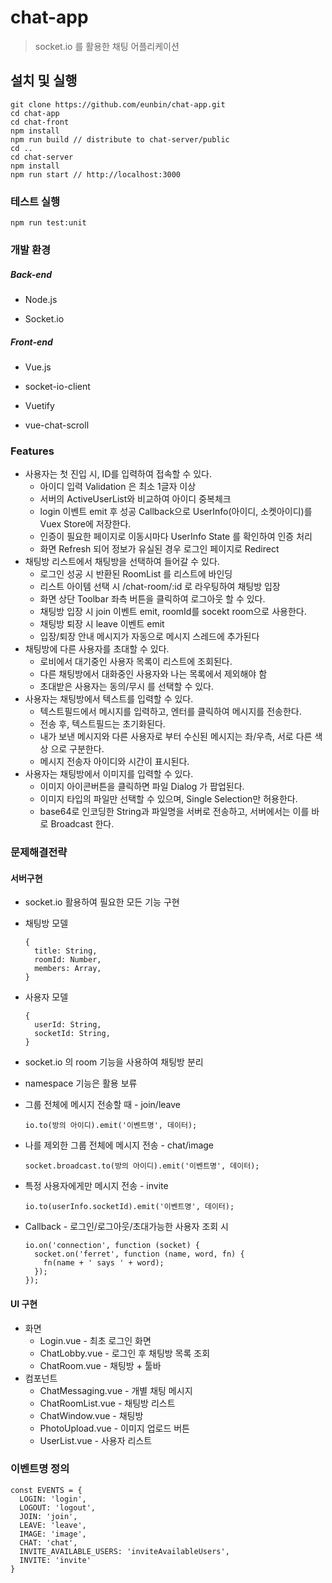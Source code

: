# chat-app

>  socket.io 를 활용한 채팅 어플리케이션



## 설치 및 실행

```
git clone https://github.com/eunbin/chat-app.git
cd chat-app
cd chat-front
npm install
npm run build // distribute to chat-server/public
cd ..
cd chat-server
npm install
npm run start // http://localhost:3000
```

### 테스트 실행

```
npm run test:unit
```

### 

### 개발 환경

##### Back-end

- Node.js

- Socket.io

##### Front-end

- Vue.js

- socket-io-client

- Vuetify

- vue-chat-scroll



### Features

- 사용자는 첫 진입 시, ID를 입력하여 접속할 수 있다.
  - 아이디 입력 Validation 은 최소 1글자 이상
  - 서버의 ActiveUserList와 비교하여 아이디 중복체크
  - login 이벤트 emit 후 성공 Callback으로 UserInfo(아이디, 소켓아이디)를 Vuex Store에 저장한다.
  - 인증이 필요한 페이지로 이동시마다 UserInfo State 를 확인하여 인증 처리
  - 화면 Refresh 되어 정보가 유실된 경우 로그인 페이지로 Redirect
- 채팅방 리스트에서 채팅방을 선택하여 들어갈 수 있다.
  - 로그인 성공 시 반환된 RoomList 를 리스트에 바인딩
  - 리스트 아이템 선택 시 /chat-room/:id 로 라우팅하여 채팅방 입장
  - 화면 상단 Toolbar 좌측 버튼을 클릭하여 로그아웃 할 수 있다.
  - 채팅방 입장 시 join 이벤트 emit, roomId를 socekt room으로 사용한다.
  - 채팅방 퇴장 시 leave 이벤트 emit
  - 입장/퇴장 안내 메시지가 자동으로 메시지 스레드에 추가된다
- 채팅방에 다른 사용자를 초대할 수 있다.
  - 로비에서 대기중인 사용자 목록이 리스트에 조회된다.
  - 다른 채팅방에서 대화중인 사용자와 나는 목록에서 제외해야 함
  - 초대받은 사용자는 동의/무시 를 선택할 수 있다.
- 사용자는 채팅방에서 텍스트를 입력할 수 있다.
  - 텍스트필드에서 메시지를 입력하고, 엔터를 클릭하여 메시지를 전송한다.
  - 전송 후, 텍스트필드는 초기화된다.
  - 내가 보낸 메시지와 다른 사용자로 부터 수신된 메시지는 좌/우측, 서로 다른 색상 으로 구분한다.
  - 메시지 전송자 아이디와 시간이 표시된다.
- 사용자는 채팅방에서 이미지를 입력할 수 있다.
  - 이미지 아이콘버튼을 클릭하면 파일 Dialog 가 팝업된다.
  - 이미지 타입의 파일만 선택할 수 있으며, Single Selection만 허용한다.
  - base64로 인코딩한 String과 파일명을 서버로 전송하고, 서버에서는 이를 바로 Broadcast 한다.

 

### 문제해결전략

#### 서버구현

- socket.io 활용하여 필요한 모든 기능 구현

- 채팅방 모델
  ```
  {
    title: String,
    roomId: Number,
    members: Array,
  }  
  ```
- 사용자 모델
  ```
  {
    userId: String,
    socketId: String,
  }
  ```
  
- socket.io 의 room 기능을 사용하여 채팅방 분리

- namespace 기능은 활용 보류

- 그룹 전체에 메시지 전송할 때 - join/leave

  ```
  io.to(방의 아이디).emit('이벤트명', 데이터);
  ```

- 나를 제외한 그룹 전체에 메시지 전송 - chat/image

  ```
  socket.broadcast.to(방의 아이디).emit('이벤트명', 데이터);
  ```

- 특정 사용자에게만 메시지 전송 - invite

  ```
  io.to(userInfo.socketId).emit('이벤트명', 데이터);
  ```

- Callback - 로그인/로그아웃/초대가능한 사용자 조회 시 

  ```
  io.on('connection', function (socket) {
    socket.on('ferret', function (name, word, fn) {
      fn(name + ' says ' + word);
    });
  });
  ```


#### UI 구현

- 화면
  - Login.vue - 최초 로그인 화면
  - ChatLobby.vue - 로그인 후 채팅방 목록 조회
  - ChatRoom.vue - 채팅방 + 툴바
- 컴포넌트
  - ChatMessaging.vue - 개별 채팅 메시지
  - ChatRoomList.vue - 채팅방 리스트
  - ChatWindow.vue - 채팅방 
  - PhotoUpload.vue - 이미지 업로드 버튼
  - UserList.vue - 사용자 리스트 


### 이벤트명 정의
  ```
  const EVENTS = {
    LOGIN: 'login',
    LOGOUT: 'logout',
    JOIN: 'join',
    LEAVE: 'leave',
    IMAGE: 'image',
    CHAT: 'chat',
    INVITE_AVAILABLE_USERS: 'inviteAvailableUsers',
    INVITE: 'invite'
  } 
```
